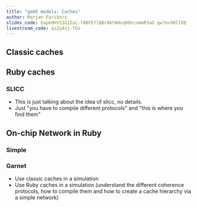 ```yaml
---
title: "gem5 models: Caches"
author: Marjan Fariborz
slides_code: EapmdHvS1G1IuL-74BFEflQBr8bYAHvqKQncxmmR3aG_qw?e=98lIXQ
livestream_code: ai2y4xj-fOs
---
```


## Classic caches

## Ruby caches

### SLICC

- This is just talking about the idea of slicc, no details.
- Just "you have to compile different protocols" and "this is where you find them"

## On-chip Network in Ruby

### Simple

### Garnet

- Use classic caches in a simulation
- Use Ruby caches in a simulation (understand the different coherence protocols, how to compile them and how to create a cache hierarchy via a simple network)
